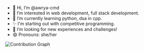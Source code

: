 - 👋 Hi, I’m @awrya-cmd
- 👀 I’m interested in web development, full stack development.
- 🌱 I’m currently learning python, dsa in cpp.
- ✨ I'm starting out with competitive programming.
- 💞️ I’m looking for new experiences and challenges!
- 😄 Pronouns: she/her

![Contribution Graph](https://github-profile-summary-cards.vercel.app/api/cards/profile-details?username=Mayur-Pagote&theme=radical)

